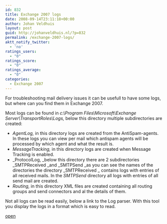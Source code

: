 ```yaml
---
id: 832
title: Exchange 2007 logs
date: 2008-09-14T23:11:18+00:00
author: Johan Veldhuis
layout: post
guid: http://johanveldhuis.nl/?p=832
permalink: /exchange-2007-logs/
aktt_notify_twitter:
  - 'no'
ratings_users:
  - "0"
ratings_score:
  - "0"
ratings_average:
  - "0"
categories:
  - Exchange 2007
---
```

For troubleshooting mail delivery issues it can be usefull to have some logs, but where can you find them in Exchange 2007.

Most logs can be found in _c:\Program Files\Microsoft\Exchange Server\TransportRoles\Logs,_ below this directory multiple subdirectories are created:

  * _AgentLog,_ in this directory logs are created from the AntiSpam-agents. In these logs you can view per mail which antispam agents will be processed by which agent and what the result is.
  * _MessageTracking,_ in this directory logs are created when Message Tracking is enabled.
  * _ProtocolLog, _below this directory there are 2 subdirectories _SMTPReceived _and _SMTPSend _as you can see the names of the directories the directory _SMTPReceived _ contains logs with entries of all received mails. In the _SMTPSend_ directory all logs with entries of all send mail are created.
  * _Routing,_ in this directory XML files are created containing all routing groups and send connectors and al the details of them.

Not all logs can be read easily, below a link to the Log parser. With this tool you display the logs in a format which is easy to read.

<a href="http://www.microsoft.com/downloads/details.aspx?FamilyID=890cd06b-abf8-4c25-91b2-f8d975cf8c07&displaylang=en" target="_blank">open</a>